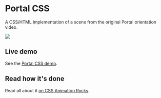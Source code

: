 # Portal CSS

A CSS/HTML implementation of a scene from the original Portal orientation video. 

<img src="https://cssanimation.rocks/assets/images/posts/portal/dude2.png" />

## Live demo

See the [Portal CSS demo](https://cssanimation.rocks/demo/portal/).

## Read how it's done

Read all about it [on CSS Animation Rocks](https://cssanimation.rocks/portal/).

